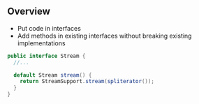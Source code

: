 ## Overview
* Put code in interfaces
* Add methods in existing interfaces without breaking existing implementations

```java
public interface Stream {
  //...

  default Stream stream() {
    return StreamSupport.stream(spliterator());
  }
}
```